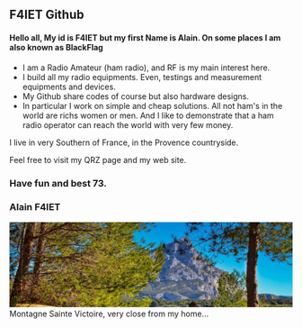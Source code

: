 ## F4IET Github

#### Hello all, My id is F4IET but my first Name is Alain. On some places I am also known as **BlackFlag**


* I am a Radio Amateur (ham radio), and RF is my main interest here.
* I build all my radio equipments. Even, testings and measurement equipments and devices.
* My Github share codes of course but also hardware designs.
* In particular I work on simple and cheap solutions. All not ham's in the world are richs women or men. And I like to demonstrate that a ham radio operator can reach the world with very few money.

I live in very Southern of France, in the Provence countryside.

Feel free to visit my QRZ page and my web site.

### Have fun and best 73.
### Alain F4IET

![Montagne Sainte Victoire](pic/victoire.jpg)
Montagne Sainte Victoire, very close from my home...

<!---
F4IET/F4IET is a ✨ special ✨ repository because its `README.md` (this file) appears on your GitHub profile.
You can click the Preview link to take a look at your changes.
--->
